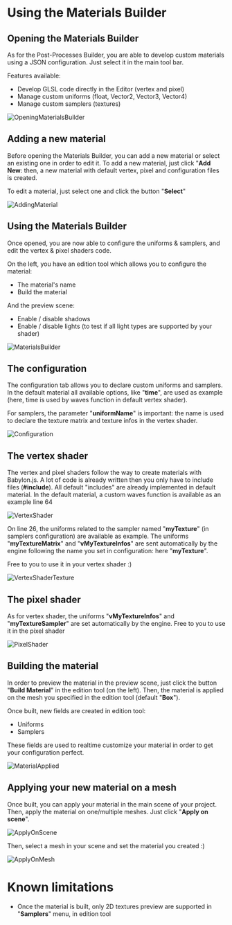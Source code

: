# Using the Materials Builder

## Opening the Materials Builder

As for the Post-Processes Builder, you are able to develop custom materials using a JSON configuration.
Just select it in the main tool bar.

Features available:
* Develop GLSL code directly in the Editor (vertex and pixel)
* Manage custom uniforms (float, Vector2, Vector3, Vector4)
* Manage custom samplers (textures)

![OpeningMaterialsBuilder](/img/extensions/Editor/MaterialsBuilder/OpeningMaterialsBuilder.png)

## Adding a new material

Before opening the Materials Builder, you can add a new material or select an existing one in order to edit it.
To add a new material, just click "**Add New**: then, a new material with default vertex, pixel and configuration files is created.

To edit a material, just select one and click the button "**Select**"

![AddingMaterial](/img/extensions/Editor/MaterialsBuilder/AddingMaterial.png)

## Using the Materials Builder

Once opened, you are now able to configure the uniforms & samplers, and edit the vertex & pixel shaders code.

On the left, you have an edition tool which allows you to configure the material:
* The material's name
* Build the material

And the preview scene:
* Enable / disable shadows
* Enable / disable lights (to test if all light types are supported by your shader)

![MaterialsBuilder](/img/extensions/Editor/MaterialsBuilder/MaterialsBuilder.png)

## The configuration

The configuration tab allows you to declare custom uniforms and samplers.
In the default material all available options, like "**time**", are used as example (here, time is used by waves function in default vertex shader).

For samplers, the parameter "**uniformName**" is important: the name is used to declare the texture matrix and texture infos in the vertex shader.

![Configuration](/img/extensions/Editor/MaterialsBuilder/Configuration.png)

## The vertex shader

The vertex and pixel shaders follow the way to create materials with Babylon.js. A lot of code is already written then you only have to include files (**#include**).
All default "includes" are already implemented in default material.
In the default material, a custom waves function is available as an example line 64

![VertexShader](/img/extensions/Editor/MaterialsBuilder/VertexShader.png)

On line 26, the uniforms related to the sampler named "**myTexture**" (in samplers configuration) are available as example.
The uniforms "**myTextureMatrix**" and "**vMyTextureInfos**" are sent automatically by the engine following the name you set in configuration: here "**myTexture**".

Free to you to use it in your vertex shader :)

![VertexShaderTexture](/img/extensions/Editor/MaterialsBuilder/VertexShaderTexture.png)

## The pixel shader

As for vertex shader, the uniforms "**vMyTextureInfos**" and "**myTextureSampler**" are set automatically by the engine.
Free to you to use it in the pixel shader

![PixelShader](/img/extensions/Editor/MaterialsBuilder/PixelShader.png)

## Building the material

In order to preview the material in the preview scene, just click the button "**Build Material**" in the edition tool (on the left).
Then, the material is applied on the mesh you specified in the edition tool (default "**Box**").

Once built, new fields are created in edition tool:
* Uniforms
* Samplers

These fields are used to realtime customize your material in order to get your configuration perfect.

![MaterialApplied](/img/extensions/Editor/MaterialsBuilder/MaterialApplied.png)

## Applying your new material on a mesh

Once built, you can apply your material in the main scene of your project. Then, apply the material on one/multiple meshes.
Just click "**Apply on scene**".

![ApplyOnScene](/img/extensions/Editor/MaterialsBuilder/ApplyOnScene.png)

Then, select a mesh in your scene and set the material you created :)

![ApplyOnMesh](/img/extensions/Editor/MaterialsBuilder/ApplyOnMesh.png)

# Known limitations

* Once the material is built, only 2D textures preview are supported in "**Samplers**" menu, in edition tool
